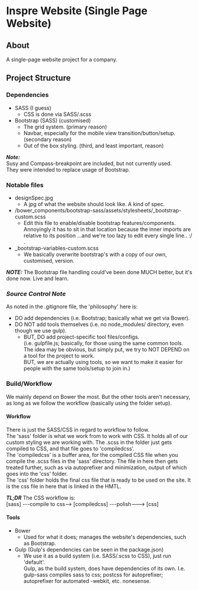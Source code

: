 # Inspre Website (Single Page Website)

## About

A single-page website project for a company.

## Project Structure

### Dependencies

+ SASS (I guess)
    - CSS is done via SASS/.scss
+ Bootstrap (SASS) (customised)
    - The grid system. (primary reason)
    - Navbar, especially for the mobile view transition/button/setup. (secondary reason)
    - Out of the box styling. (third, and least important, reason)

***Note:***   
Susy and Compass-breakpoint are included, but not currently used.  
They were intended to replace usage of Bootstrap.

### Notable files

+ designSpec.jpg
    - A jpg of what the website should look like. A kind of spec.
+ /bower_components/bootstrap-sass/assets/stylesheets/_bootstrap-custom.scss
    - Edit this file to enable/disable bootstrap features/components. Annoyingly it has to sit in that location because the inner imports are relative to its position ...and we're too lazy to edit every single line.. :/ .
+ _bootstrap-variables-custom.scss
    - We basically overwrite bootstrap's with a copy of our own, customised, version.

***NOTE:*** The Bootstrap file handling could've been done MUCH better, but it's done now. Live and learn.

### ***Source Control Note***

As noted in the .gitignore file, the 'philosophy' here is:
+ DO add dependencies (i.e. Bootstrap; basically what we get via Bower).
+ DO NOT add tools themselves (i.e. no node_modules/ directory, even though we use gulp).
    - BUT, DO add project-specific tool files/configs.  
   (i.e. gulpfile.js; basically, for those using the same common tools.  
   The idea may be obvious, but simply put, we try to NOT DEPEND on a tool for the project to work.  
   BUT, we are actually using tools, so we want to make it easier for people with the same tools/setup to join in.)
    
### Build/Workflow

We mainly depend on Bower the most. But the other tools aren't necessary, as long as we follow the workflow (basically using the folder setup).

#### Workflow

There is just the SASS/CSS in regard to workflow to follow.  
The 'sass' folder is what we work from to work with CSS. It holds all of our custom styling we are working with. The .scss in the folder just gets compiled to CSS, and that file goes to 'compiledcss'.  
The 'compiledcss' is a buffer area, for the compiled CSS file when you compile the .scss files in the 'sass' directory. The file in here then gets treated further, such as via autoprefixer and minimization, output of which goes into the 'css' folder.  
The 'css' folder holds the final css file that is ready to be used on the site. It is the css file in here that is linked in the HMTL.

***TL;DR*** The CSS workflow is:   
[sass] ---compile to css--> [compiledcss] ---polish---> [css]

#### Tools

+ Bower
    - Used for what it does; manages the website's dependencies, such as Bootstrap.
+ Gulp (Gulp's dependencies can be seen in the package.json)
    - We use it as a build system (i.e. SASS/.scss to CSS), just run 'default'.  
   Gulp, as the build system, does have dependencies of its own. I.e. gulp-sass compiles sass to css; postcss for autoprefixer; autoprefixer for automated -webkit, etc. nonesense.